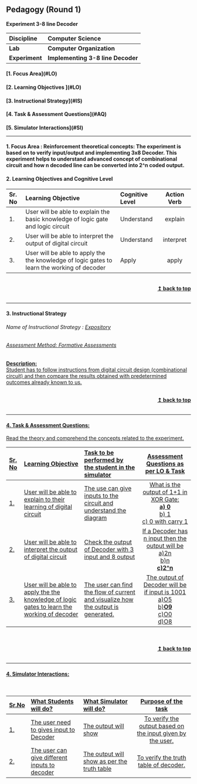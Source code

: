## Pedagogy (Round 1)
<p align="center">

<b> Experiment 3-8 line Decoder  <a name="top"></a> <br></b>
</p>

<b>Discipline | <b>Computer Science
:--|:--|
<b> Lab | <b> Computer Organization
<b> Experiment|     <b> Implementing 3-8 line Decoder


<h4> [1. Focus Area](#LO)
<h4> [2. Learning Objectives ](#LO)
<h4> [3. Instructional Strategy](#IS)
<h4> [4. Task & Assessment Questions](#AQ)
<h4> [5. Simulator Interactions](#SI)
<hr>

<a name="LO"></a>
#### 1. Focus Area : Reinforcement theoretical concepts: The experiment is based on to verify input/output and implementing 3x8 Decoder. This experiment helps to understand advanced concept of combinational circuit and how n decoded line can be converted into 2^n coded output.


#### 2. Learning Objectives and Cognitive Level


Sr. No |	Learning Objective	| Cognitive Level | Action Verb
:--|:--|:--|:-:
1.| User will be able to explain the basic knowledge of logic gate and logic circuit |Understand| explain
2.| User will be able to interpret the output of digital circuit | Understand | interpret
3.| User will be able to apply the the knowledge of logic gates to learn the working of decoder | Apply |apply


<br/>
<div align="right">
    <b><a href="#top">↥ back to top</a></b>
</div>
<br/>
<hr>

<a name="IS"></a>
#### 3. Instructional Strategy
###### Name of Instructional Strategy  :    <u>  Expository 
###### Assessment Method: Formative Assessments

<u> <b>Description: </b> </u>
<br>
Student has to follow instructions from digital circuit design (combinational circuit) and then compare the results obtained with predetermined outcomes already known to us.

<br/>

<div align="right">
    <b><a href="#top">↥ back to top</a></b>
</div>
<br/>
<hr>

<a name="AQ"></a>
#### 4. Task & Assessment Questions:

Read the theory and comprehend the concepts related to the experiment. 
<br>

Sr. No |	Learning Objective	| Task to be performed by <br> the student  in the simulator | Assessment Questions as per LO & Task
:--|:--|:--|:-:
1.| User will be able to explain to their learning of digital circuit | The use can give inputs to the circuit and understand the diagram | What is the output of 1+1 in XOR Gate:<br><b>a) 0 </b><br>b) 1<br>c) 0 with carry 1<br>
2.| User will be able to interpret the output of digital circuit | Check the output of Decoder with 3 input and 8 output | If a Decoder has n input then the output will be<br>a)2n<br>b)n<br><b>c)2^n</b><br>
3.| User will be able to apply the the knowledge of logic gates to learn the working of decoder | The user can find the flow of current and visualize how the output is generated. |The output of Decoder will be if input is 1001<br>a)O5<br>b)<b>O9</b><br>c)O0<br>d)O8<br>


<br>
<br/>
<div align="right">
    <b><a href="#top">↥ back to top</a></b>
</div>
<br/>
<hr>

<a name="SI"></a>

#### 4. Simulator Interactions:
<br>

Sr.No | What Students will do? |	What Simulator will do?	| Purpose of the task
:--|:--|:--|:--:
1.| The user need to gives input to Decoder | The output will show | To verify the output based on the input given by the user.
2.| The user can give different inputs to decoder | The output will show as per the truth table | To verify the truth table of decoder.



